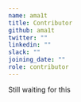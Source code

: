 ```yaml
---
name: ama1t
title: Contributor
github: ama1t
twitter: ""
linkedin: ""
slack: ""
joining_date: ""
role: contributor
---
```


Still waiting for this

